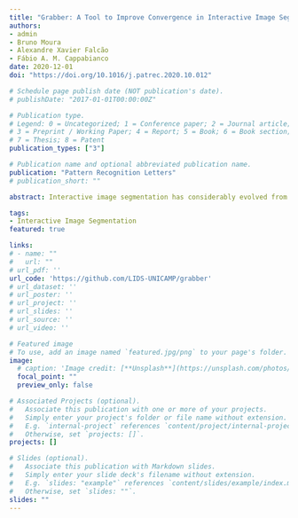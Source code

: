 ```yaml
---
title: "Grabber: A Tool to Improve Convergence in Interactive Image Segmentation"
authors:
- admin
- Bruno Moura
- Alexandre Xavier Falcão
- Fábio A. M. Cappabianco
date: 2020-12-01
doi: "https://doi.org/10.1016/j.patrec.2020.10.012"

# Schedule page publish date (NOT publication's date).
# publishDate: "2017-01-01T00:00:00Z"

# Publication type.
# Legend: 0 = Uncategorized; 1 = Conference paper; 2 = Journal article;
# 3 = Preprint / Working Paper; 4 = Report; 5 = Book; 6 = Book section;
# 7 = Thesis; 8 = Patent
publication_types: ["3"]

# Publication name and optional abbreviated publication name.
publication: "Pattern Recognition Letters"
# publication_short: ""

abstract: Interactive image segmentation has considerably evolved from techniques that do not learn the parameters of the model to methods that pre-train a model and adapt it from user inputs during the process. However, user control over segmentation still requires significant improvements to avoid that corrections in one part of the object cause errors in other parts. We address this problem by presenting Grabber --- a tool to improve convergence (user control) in interactive image segmentation. Grabber is thought to complete segmentation of some other initial method. From a given segmentation mask, Grabber quickly estimates anchor points in one orientation along the boundary of the mask and delineates an optimum contour constrained to pass through those points. The user can control the process by adding, removing, and moving anchor points. Grabber can also explore object properties from the initial coarse segmentation to improve boundary delineation. We integrate Grabber with two recent methods, a region-based approach and a pixel classification method based on deep neural networks. Extensive experiments with robot users on two datasets show in both cases that Grabber can significantly improve convergence, with faster delineation, higher effectiveness, and less user effort. The code of Grabber is available at https://github.com/LIDS-UNICAMP/grabber .

tags:
- Interactive Image Segmentation
featured: true

links:
# - name: ""
#   url: ""
# url_pdf: ''
url_code: 'https://github.com/LIDS-UNICAMP/grabber'
# url_dataset: ''
# url_poster: ''
# url_project: ''
# url_slides: ''
# url_source: ''
# url_video: ''

# Featured image
# To use, add an image named `featured.jpg/png` to your page's folder. 
image:
  # caption: 'Image credit: [**Unsplash**](https://unsplash.com/photos/jdD8gXaTZsc)'
  focal_point: ""
  preview_only: false

# Associated Projects (optional).
#   Associate this publication with one or more of your projects.
#   Simply enter your project's folder or file name without extension.
#   E.g. `internal-project` references `content/project/internal-project/index.md`.
#   Otherwise, set `projects: []`.
projects: []

# Slides (optional).
#   Associate this publication with Markdown slides.
#   Simply enter your slide deck's filename without extension.
#   E.g. `slides: "example"` references `content/slides/example/index.md`.
#   Otherwise, set `slides: ""`.
slides: ""
---
```

